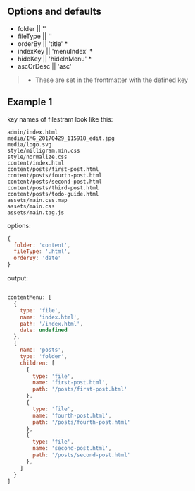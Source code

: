 ## Options and defaults

- folder || ''
- fileType || ''
- orderBy || 'title' *
- indexKey || 'menuIndex' *
- hideKey || 'hideInMenu' *
- ascOrDesc || 'asc'

> * These are set in the frontmatter with the defined key

## Example 1

key names of filestram look like this:

```
admin/index.html
media/IMG_20170429_115918_edit.jpg
media/logo.svg
style/milligram.min.css
style/normalize.css
content/index.html
content/posts/first-post.html
content/posts/fourth-post.html
content/posts/second-post.html
content/posts/third-post.html
content/posts/todo-guide.html
assets/main.css.map
assets/main.css
assets/main.tag.js
```

options:
```javascript
{
  folder: 'content',
  fileType: '.html',
  orderBy: 'date'
}
```

output:

```javascript

contentMenu: [
  {
    type: 'file',
    name: 'index.html',
    path: '/index.html',
    date: undefined
  },
  {
    name: 'posts',
    type: 'folder',
    children: [
      {
        type: 'file',
        name: 'first-post.html',
        path: '/posts/first-post.html'
      },
      {
        type: 'file',
        name: 'fourth-post.html',
        path: '/posts/fourth-post.html'
      },
      {
        type: 'file',
        name: 'second-post.html',
        path: '/posts/second-post.html'
      },
    ]
  }
]
```
